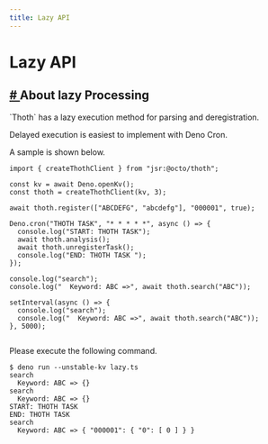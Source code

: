 ```yaml
---
title: Lazy API
---
```


<h1 class="text-6xl font-black pb-6">
 Lazy API
</h1>

<h2 class="text-3xl font-black pb-2" id="about-lazy-processing">
  <a href="#about-lazy-processing" class="link link-primary opacity-25 hover:opacity-100 inline-block">
    #
  </a>
  About lazy Processing
</h2>

<div class="pl-2 font-normal py-2">
  <p>
    `Thoth` has a lazy execution method for parsing and deregistration.
  </p>
  <p>
    Delayed execution is easiest to implement with Deno Cron.
  </p>
  <p>
    A sample is shown below.
  </p>
</div>

<pre
class="theme-arta shadow-3xl text-sm relative overflow-hidden max-w-full tab-size h-full"
>
<code class="language-ts">import { createThothClient } from "jsr:@octo/thoth";

const kv = await Deno.openKv();
const thoth = createThothClient(kv, 3);

await thoth.register(["ABCDEFG", "abcdefg"], "000001", true);

Deno.cron("THOTH TASK", "* * * * *", async () => {
  console.log("START: THOTH TASK");
  await thoth.analysis();
  await thoth.unregisterTask();
  console.log("END: THOTH TASK ");
});

console.log("search");
console.log("  Keyword: ABC =>", await thoth.search("ABC"));

setInterval(async () => {
  console.log("search");
  console.log("  Keyword: ABC =>", await thoth.search("ABC"));
}, 5000);

</code></pre>

<div class="pl-2 font-normal">
  <p class="py-2">
    Please execute the following command.
  </p>
</div>

<pre class="theme-arta shadow-3xl text-sm relative overflow-hidden max-w-full tab-size h-full"><code class="language-sh">$ deno run --unstable-kv lazy.ts
search
  Keyword: ABC => {}
search
  Keyword: ABC => {}
START: THOTH TASK
END: THOTH TASK
search
  Keyword: ABC => { "000001": { "0": [ 0 ] } }
</code></pre>

<script>hljs.highlightAll();</script>